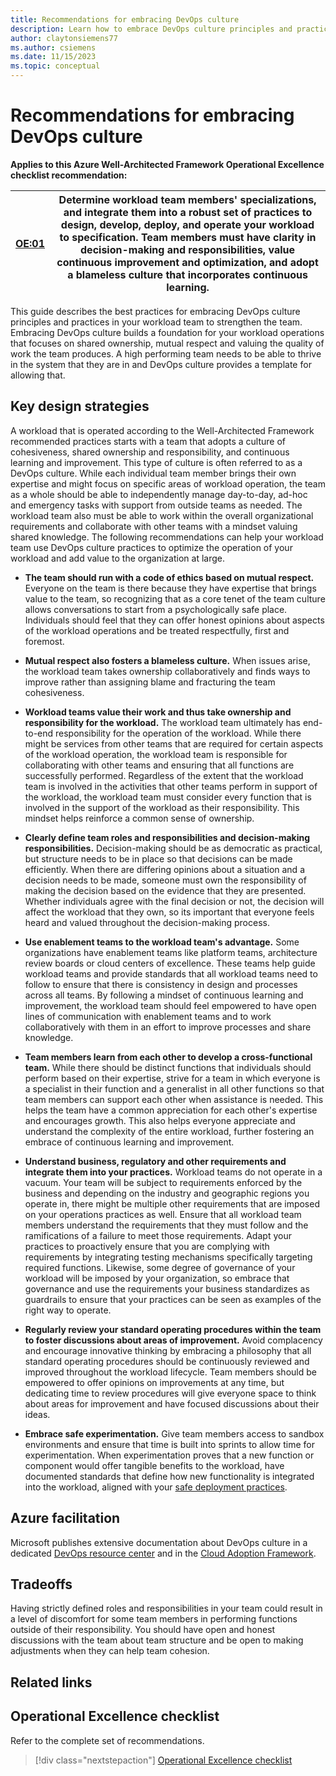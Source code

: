 ```yaml
---
title: Recommendations for embracing DevOps culture
description: Learn how to embrace DevOps culture principles and practices in your workload team to strengthen the team.
author: claytonsiemens77
ms.author: csiemens
ms.date: 11/15/2023
ms.topic: conceptual
---
```


# Recommendations for embracing DevOps culture

**Applies to this Azure Well-Architected Framework Operational Excellence checklist recommendation:** 

|[OE:01](checklist.md)| Determine workload team members' specializations, and integrate them into a robust set of practices to design, develop, deploy, and operate your workload to specification. Team members must have clarity in decision-making and responsibilities, value continuous improvement and optimization, and adopt a blameless culture that incorporates continuous learning.| 
|---|---| 

This guide describes the best practices for embracing DevOps culture principles and practices in your workload team to strengthen the team. Embracing DevOps culture builds a foundation for your workload operations that focuses on shared ownership, mutual respect and valuing the quality of work the team produces. A high performing team needs to be able to thrive in the system that they are in and DevOps culture provides a template for allowing that.

## Key design strategies 

A workload that is operated according to the Well-Architected Framework recommended practices starts with a team that adopts a culture of cohesiveness, shared ownership and responsibility, and continuous learning and improvement. This type of culture is often referred to as a DevOps culture. While each individual team member brings their own expertise and might focus on specific areas of workload operation, the team as a whole should be able to independently manage day-to-day, ad-hoc and emergency tasks with support from outside teams as needed. The workload team also must be able to work within the overall organizational requirements and collaborate with other teams with a mindset valuing shared knowledge. The following recommendations can help your workload team use DevOps culture practices to optimize the operation of your workload and add value to the organization at large.

-   **The team should run with a code of ethics based on mutual respect.** Everyone on the team is there because they have expertise that brings value to the team, so recognizing that as a core tenet of the team culture allows conversations to start from a psychologically safe place. Individuals should feel that they can offer honest opinions about aspects of the workload operations and be treated respectfully, first and foremost.

-   **Mutual respect also fosters a blameless culture.** When issues arise, the workload team takes ownership collaboratively and finds ways to improve rather than assigning blame and fracturing the team cohesiveness.

-   **Workload teams value their work and thus take ownership and responsibility for the workload.** The workload team ultimately has end-to-end responsibility for the operation of the workload. While there might be services from other teams that are required for certain aspects of the workload operation, the workload team is responsible for collaborating with other teams and ensuring that all functions are successfully performed. Regardless of the extent that the workload team is involved in the activities that other teams perform in support of the workload, the workload team must consider every function that is involved in the support of the workload as their responsibility. This mindset helps reinforce a common sense of ownership.

-   **Clearly define team roles and responsibilities and decision-making responsibilities.** Decision-making should be as democratic as practical, but structure needs to be in place so that decisions can be made efficiently. When there are differing opinions about a situation and a decision needs to be made, someone must own the responsibility of making the decision based on the evidence that they are presented. Whether individuals agree with the final decision or not, the decision will affect the workload that they own, so its important that everyone feels heard and valued throughout the decision-making process.

-   **Use enablement teams to the workload team's advantage.** Some organizations have enablement teams like platform teams, architecture review boards or cloud centers of excellence. These teams help guide workload teams and provide standards that all workload teams need to follow to ensure that there is consistency in design and processes across all teams. By following a mindset of continuous learning and improvement, the workload team should feel empowered to have open lines of communication with enablement teams and to work collaboratively with them in an effort to improve processes and share knowledge.

-   **Team members learn from each other to develop a cross-functional team.** While there should be distinct functions that individuals should perform based on their expertise, strive for a team in which everyone is a specialist in their function and a generalist in all other functions so that team members can support each other when assistance is needed. This helps the team have a common appreciation for each other's expertise and encourages growth. This also helps everyone appreciate and understand the complexity of the entire workload, further fostering an embrace of continuous learning and improvement.

-   **Understand business, regulatory and other requirements and integrate them into your practices.** Workload teams do not operate in a vacuum. Your team will be subject to requirements enforced by the business and depending on the industry and geographic regions you operate in, there might be multiple other requirements that are imposed on your operations practices as well. Ensure that all workload team members understand the requirements that they must follow and the ramifications of a failure to meet those requirements. Adapt your practices to proactively ensure that you are complying with requirements by integrating testing mechanisms specifically targeting required functions. Likewise, some degree of governance of your workload will be imposed by your organization, so embrace that governance and use the requirements your business standardizes as guardrails to ensure that your practices can be seen as examples of the right way to operate.

-   **Regularly review your standard operating procedures within the team to foster discussions about areas of improvement.** Avoid complacency and encourage innovative thinking by embracing a philosophy that all standard operating procedures should be continuously reviewed and improved throughout the workload lifecycle. Team members should be empowered to offer opinions on improvements at any time, but dedicating time to review procedures will give everyone space to think about areas for improvement and have focused discussions about their ideas.

-   **Embrace safe experimentation.** Give team members access to sandbox environments and ensure that time is built into sprints to allow time for experimentation. When experimentation proves that a new function or component would offer tangible benefits to the workload, have documented standards that define how new functionality is integrated into the workload, aligned with your [safe deployment practices](safe-deployments.md).

## Azure facilitation

Microsoft publishes extensive documentation about DevOps culture in a dedicated [DevOps resource center](/devops/what-is-devops) and in the [Cloud Adoption Framework](/azure/cloud-adoption-framework/ready/considerations/devops-principles-and-practices).

## Tradeoffs

Having strictly defined roles and responsibilities in your team could result in a level of discomfort for some team members in performing functions outside of their responsibility. You should have open and honest discussions with the team about team structure and be open to making adjustments when they can help team cohesion.

## Related links


## Operational Excellence checklist  

Refer to the complete set of recommendations. 

> [!div class="nextstepaction"] 
> [Operational Excellence checklist](checklist.md) 
